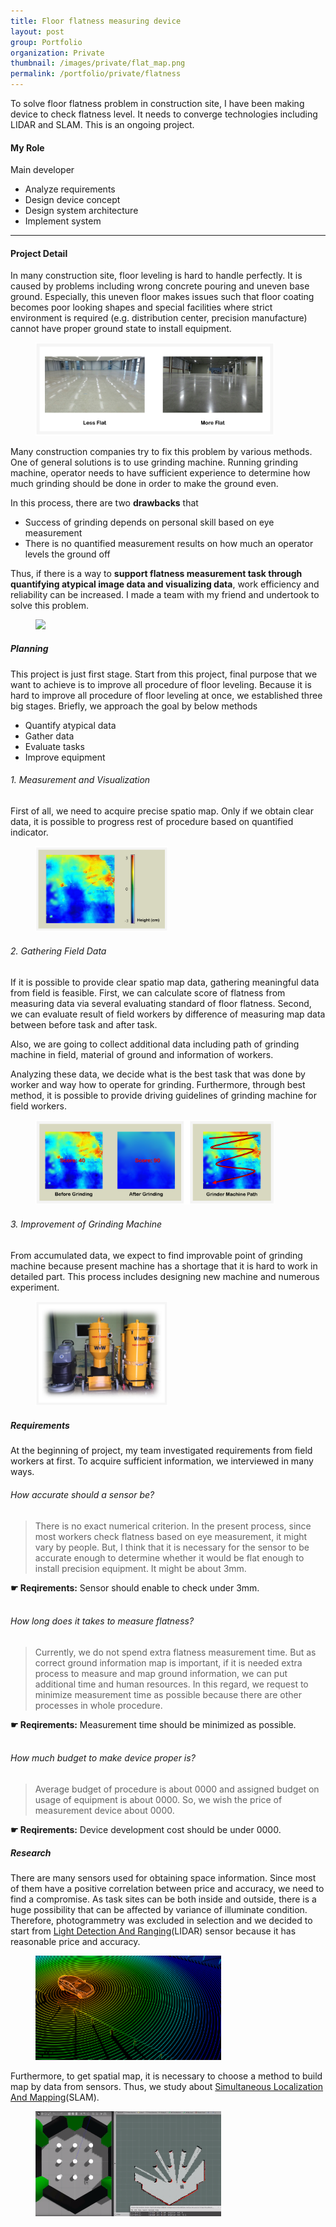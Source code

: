 ```yaml
---
title: Floor flatness measuring device
layout: post
group: Portfolio
organization: Private
thumbnail: /images/private/flat_map.png
permalink: /portfolio/private/flatness
---
```


To solve floor flatness problem in construction site, I have been making device to check flatness level.
It needs to converge technologies including LIDAR and SLAM.
This is an ongoing project.

<!--break-->

#### My Role
Main developer
  * Analyze requirements
  * Design device concept
  * Design system architecture
  * Implement system

---

#### Project Detail

In many construction site, floor leveling is hard to handle perfectly.
It is caused by problems including wrong concrete pouring and uneven base ground.
Especially, this uneven floor makes issues such that floor coating becomes poor looking shapes and special facilities where strict environment is required (e.g. distribution center, precision manufacture) cannot have proper ground state to install equipment.

<figure>
  <img src="/images/private/flat_comparison.PNG" width="90%">
</figure>

Many construction companies try to fix this problem by various methods.
One of general solutions is to use grinding machine.
Running grinding machine, operator needs to have sufficient experience to determine how much grinding should be done in order to make the ground even.

In this process, there are two **drawbacks** that
 
* Success of grinding depends on personal skill based on eye measurement 
* There is no quantified measurement results on how much an operator levels the ground off
 
Thus, if there is a way to **support flatness measurement task through quantifying atypical image data and visualizing data**, work efficiency and reliability can be increased.
I made a team with my friend and undertook to solve this problem.

<figure>
  <img src="/images/private/flat_grinding.PNG">
</figure>


##### Planning

This project is just first stage.
Start from this project, final purpose that we want to achieve is to improve all procedure of floor leveling. 
Because it is hard to improve all procedure of floor leveling at once, we established three big stages.
Briefly, we approach the goal by below methods

* Quantify atypical data
* Gather data
* Evaluate tasks
* Improve equipment

###### 1. Measurement and Visualization
First of all, we need to acquire precise spatio map. 
Only if we obtain clear data, it is possible to progress rest of procedure based on quantified indicator.

<figure>
  <img src="/images/private/flat_map.png" width="50%">
</figure>

###### 2. Gathering Field Data
If it is possible to provide clear spatio map data, gathering meaningful data from field is feasible.
First, we can calculate score of flatness from measuring data via several evaluating standard of floor flatness.
Second, we can evaluate result of field workers by difference of measuring map data between before task and after task.

Also, we are going to collect additional data including path of grinding machine in field, material of ground and information of workers. 

Analyzing these data, we decide what is the best task that was done by worker and way how to operate for grinding. 
Furthermore, through best method, it is possible to provide driving guidelines of grinding machine for field workers.

<figure>
  <img src="/images/private/flat_data.png" width="90%">
</figure>

###### 3. Improvement of Grinding Machine
From accumulated data, we expect to find improvable point of grinding machine because present machine has a shortage that it is hard to work in detailed part.
This process includes designing new machine and numerous experiment.

<figure>
  <img src="/images/private/flat_grinder.png" width="50%">
</figure>

##### Requirements

At the beginning of project, my team investigated requirements from field workers at first.
To acquire sufficient information, we interviewed in many ways.

###### How accurate should a sensor be?
> There is no exact numerical criterion. 
In the present process, since most workers check flatness based on eye measurement, it might vary by people.
But, I think that it is necessary for the sensor to be accurate enough to determine whether it would be flat enough to install precision equipment.
It might be about 3mm.

**☛ Reqirements:** Sensor should enable to check under 3mm.  
<br/>

###### How long does it takes to measure flatness?
> Currently, we do not spend extra flatness measurement time.
But as correct ground information map is important, if it is needed extra process to measure and map ground information, we can put additional time and human resources.
In this regard, we request to minimize measurement time as possible because there are other processes in whole procedure.

**☛ Reqirements:** Measurement time should be minimized as possible.  
<br/>

###### How much budget to make device proper is?
> Average budget of procedure is about 0000 and assigned budget on usage of equipment is about 0000.
So, we wish the price of measurement device about 0000.
  
**☛ Reqirements:**  Device development cost should be under 0000.


##### Research

There are many sensors used for obtaining space information.
Since most of them have a positive correlation between price and accuracy, we need to find a compromise.
As task sites can be both inside and outside, there is a huge possibility that can be affected by variance of illuminate condition. 
Therefore, photogrammetry was excluded in selection and we decided to start from [Light Detection And Ranging](https://en.wikipedia.org/wiki/Lidar)(LIDAR) sensor because it has reasonable price and accuracy.

<figure>
  <img src="/images/private/flat_LiDAR.jpeg" width="70%">
</figure>

Furthermore, to get spatial map, it is necessary to choose a method to build map by data from sensors.
Thus, we study about [Simultaneous Localization And Mapping](https://en.wikipedia.org/wiki/Simultaneous_localization_and_mapping)(SLAM).

<figure>
  <img src="/images/private/flat_SLAM.png" width="70%">
</figure>